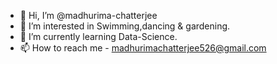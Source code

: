 - 👋 Hi, I’m @madhurima-chatterjee
- 👀 I’m interested in Swimming,dancing & gardening.
- 🌱 I’m currently learning Data-Science.
- 📫 How to reach me - madhurimachatterjee526@gmail.com

<!---
madhurima-chatterjee/madhurima-chatterjee is a ✨ special ✨ repository because its `README.md` (this file) appears on your GitHub profile.
You can click the Preview link to take a look at your changes.
--->

